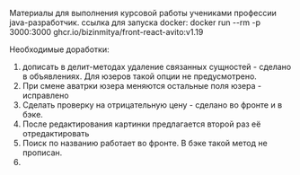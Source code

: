 Материалы для выполнения курсовой работы учениками профессии java-разработчик. 
ссылка для запуска docker:
docker run --rm -p 3000:3000 ghcr.io/bizinmitya/front-react-avito:v1.19

Необходимые доработки:
1. дописать в делит-методах удаление связанных сущностей - сделано в объявлениях. Для юзеров такой опции не предусмотрено.
2. При смене аватрки юзера меняются остальные поля юзера - исправлено
3. Сделать проверку на отрицательную цену - сделано во фронте и в бэке.
4. После редактирования картинки предлагается второй раз её отредактировать
5. Поиск по названию работает во фронте. В бэке такой метод не прописан.
6. 